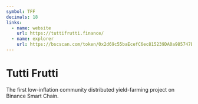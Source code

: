 ```yaml
---
symbol: TFF
decimals: 18
links:
  - name: website
    url: https://tuttifrutti.finance/
  - name: explorer
    url: https://bscscan.com/token/0x2d69c55baEcefC6ec815239DA0a985747B50Db6E
---
```


# Tutti Frutti

The first low-inflation community distributed yield-farming project on Binance Smart Chain.

